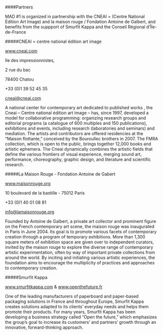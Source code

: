 ####Partners

MAD #1 is organized in partnership with the CNEAI = (Centre National Édition Art Image) and la maison rouge / Fondation Antoine de Galbert, and benefits from the suppport of Smurfit Kappa and the Conseil Régional d’Île-de-France

#####CNEAI = centre national édition art image

www.cneai.com

Ile des impressionnistes,

2 rue du bac

78400 Chatou

+33 (0)1 39 52 45 35

cneai@cneai.com

A national center for contemporary art dedicated to published works , the Cneai – Centre national édition art image – has, since 1997, developed a model for collaborative programming: organizing research groups and editorial programs (a catalogue of 600 multiples and 150 publications), exhibitions and events, including research (laboratories and seminars) and mediation. The artists and contributors are offered residencies at the “Maison flottante,” conceived by the Bouroullec brothers in 2007. The FMRA collection, which is open to the public, brings together 12,000 books and artistic ephemera. The Cneai dynamically combines the artistic fields that define the various frontiers of visual experience, merging sound art, performance, choreography, graphic design, and literature and scientific research.

#####La Maison Rouge - Fondation Antoine de Gabert

www.maisonrouge.org

10 boulevard de la bastille - 75012 Paris

+33 (0)1 40 01 08 81

info@lamaisonrouge.org

Founded by Antoine de Galbert, a private art collector and prominent figure on the French contemporary art scene, the maison rouge was inaugurated in Paris in June 2004. Its goal is to promote various facets of contemporary creation through a program of temporary exhibitions. More than 1,300 square meters of exhibition space are given over to independent curators, invited by the maison rouge to explore the diverse range of contemporary artistic experimentation, often by way of important private collections from around the world. By inciting and initiating various artistic experiences, the foundation aims to encourage the multiplicity of practices and approaches to contemporary creation.

#####Smurfit Kappa

www.smurfitkappa.com & www.openthefuture.fr

One of the leading manufacturers of paperboard and paper-based packaging solutions in France and throughout Europe, Smurfit Kappa creates solutions adapted to its clients’ everyday needs and helps them promote their products. For many years, Smurfit Kappa has been developing a business strategy called “Open the future,” which emphasizes the group’s goal to increase its customers’ and partners’ growth through an innovative, forward-thinking approach.